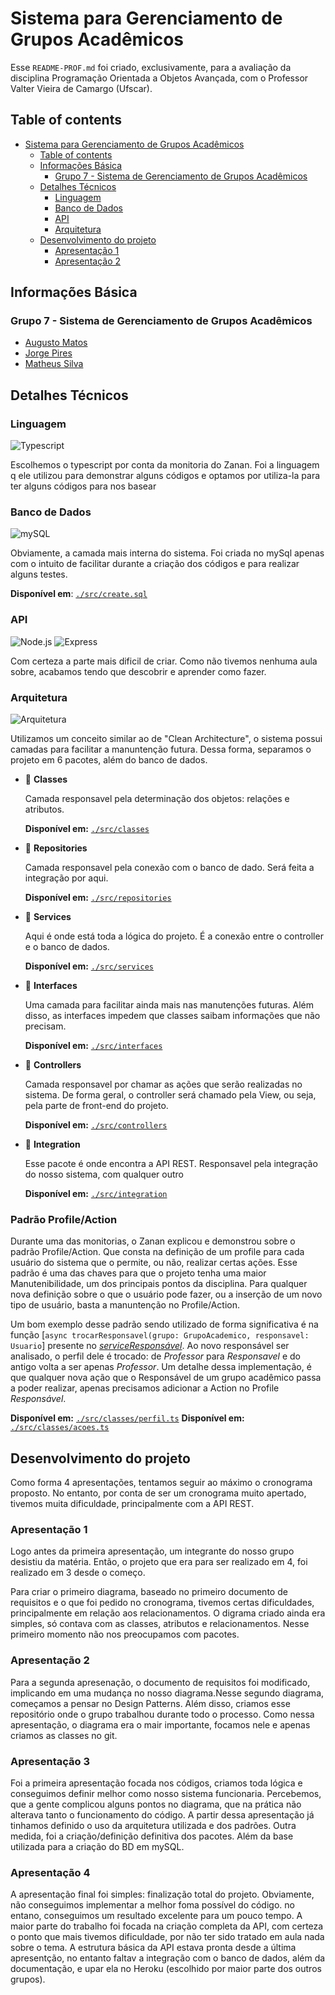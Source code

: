 # Sistema para Gerenciamento de Grupos Acadêmicos 

Esse `README-PROF.md` foi criado, exclusivamente, para a avaliação da disciplina Programação Orientada a Objetos Avançada, com o Professor Valter Vieira de Camargo (Ufscar).

## Table of contents
- [Sistema para Gerenciamento de Grupos Acadêmicos](#sistema-para-gerenciamento-de-grupos-acadêmicos)
  - [Table of contents](#table-of-contents)
  - [Informações Básica](#informações-básica)
    - [Grupo 7 - Sistema de Gerenciamento de Grupos Acadêmicos](#grupo-7---sistema-de-gerenciamento-de-grupos-acadêmicos)
  - [Detalhes Técnicos](#detalhes-técnicos)
    - [Linguagem](#linguagem)
    - [Banco de Dados](#banco-de-dados)
    - [API](#api)
    - [Arquitetura](#arquitetura)
  - [Desenvolvimento do projeto](#desenvolvimento-do-projeto)
    - [Apresentação 1](#apresentação-1)
    - [Apresentação 2](#apresentação-2)


## Informações Básica

### Grupo 7 - Sistema de Gerenciamento de Grupos Acadêmicos

* [Augusto Matos](https://github.com/MatosAugusto)
* [Jorge Pires](https://github.com/jorgeprj) 
* [Matheus Silva](https://github.com/Theu01)

## Detalhes Técnicos

### Linguagem 

![Typescript](https://img.shields.io/badge/TypeScript-007ACC?style=for-the-badge&logo=typescript&logoColor=white) 

Escolhemos o typescript por conta da monitoria do Zanan. Foi a linguagem q ele utilizou para demonstrar alguns códigos e optamos por utiliza-la para ter alguns códigos para nos basear

### Banco de Dados 

![mySQL](https://img.shields.io/badge/MySQL-00000F?style=for-the-badge&logo=mysql&logoColor=white) 

 
Obviamente, a camada mais interna do sistema. Foi criada no mySql apenas com o intuito de facilitar durante a criação dos códigos e para realizar alguns testes.
    
**Disponível em**: [`./src/create.sql`](https://github.com/MatosAugusto/pooa-grupo7/blob/main/src/create.sql)



### API

![Node.js](https://img.shields.io/badge/Node.js-43853D?style=for-the-badge&logo=node.js&logoColor=white) 
![Express](https://img.shields.io/badge/Express.js-404D59?style=for-the-badge) 

Com certeza a parte mais dificil de criar. Como não tivemos nenhuma aula sobre, acabamos tendo que descobrir e aprender como fazer.

### Arquitetura

![Arquitetura](https://uploaddeimagens.com.br/images/004/027/750/full/graphic.png?1663620271)

Utilizamos um conceito similar ao de "Clean Architecture", o sistema possui camadas para facilitar a manuntenção futura. Dessa forma, separamos o projeto em 6 pacotes, além do banco de dados.

* :file_folder: **Classes** 

    Camada responsavel pela determinação dos objetos: relações e atributos. 
    
    **Disponível em:** [`./src/classes`](https://github.com/MatosAugusto/pooa-grupo7/tree/main/src/classes)

* :file_folder: **Repositories**

    Camada responsavel pela conexão com o banco de dado. Será feita a integração por aqui.
    
    **Disponível em:** [`./src/repositories`](https://github.com/MatosAugusto/pooa-grupo7/tree/main/src/repositories)

* :file_folder: **Services**

    Aqui é onde está toda a lógica do projeto. É a conexão entre o controller e o banco de dados.
    
    **Disponível em:** [`./src/services`](https://github.com/MatosAugusto/pooa-grupo7/tree/main/src/services)

* :file_folder: **Interfaces**

    Uma camada para facilitar ainda mais nas manutenções futuras. Além disso, as interfaces impedem que classes saibam informações que não precisam.
    
    **Disponível em:** [`./src/interfaces`](https://github.com/MatosAugusto/pooa-grupo7/tree/main/src/services)

* :file_folder: **Controllers**

    Camada responsavel por chamar as ações que serão realizadas no sistema. De forma geral, o controller será chamado pela View, ou seja, pela parte de front-end do projeto.
    
    **Disponível em:** [`./src/controllers`](https://github.com/MatosAugusto/pooa-grupo7/tree/main/src/controllers)

* :file_folder: **Integration**
  
    Esse pacote é onde encontra a API REST. Responsavel pela integração do nosso sistema, com qualquer outro
    
    **Disponível em:** [`./src/integration`](https://github.com/MatosAugusto/pooa-grupo7/tree/main/src/classes)

### Padrão Profile/Action
Durante uma das monitorias, o Zanan explicou e demonstrou sobre o padrão Profile/Action. Que consta na definição de um profile para cada usuário do sistema que o permite, ou não, realizar certas ações. Esse padrão é uma das chaves para que o projeto tenha uma maior Manutenibilidade, um dos principais pontos da disciplina. Para qualquer nova definição sobre o que o usuário pode fazer, ou a inserção de um novo tipo de usuário, basta a manuntenção no Profile/Action. 

Um bom exemplo desse padrão sendo utilizado de forma significativa é na função [`async trocarResponsavel(grupo: GrupoAcademico, responsavel: Usuario`] presente no [*serviceResponsável*](ttps://github.com/MatosAugusto/pooa-grupo7/blob/main/src/services/serviceResponsavel.ts). Ao novo responsável ser analisado, o perfil dele é trocado: de *Professor* para *Responsavel* e do antigo volta a ser apenas *Professor*. Um detalhe dessa implementação, é que qualquer nova ação que o Responsável de um grupo acadêmico passa a poder realizar, apenas precisamos adicionar a Action no Profile *Responsável*.

   **Disponível em:** [`./src/classes/perfil.ts`](https://github.com/MatosAugusto/pooa-grupo7/blob/main/src/classes/perfil.ts)
   **Disponível em:** [`./src/classes/acoes.ts`](https://github.com/MatosAugusto/pooa-grupo7/blob/main/src/classes/acao.ts)

## Desenvolvimento do projeto
Como forma 4 apresentações, tentamos seguir ao máximo o cronograma proposto. No entanto, por conta de ser um cronograma muito apertado, tivemos muita dificuldade, principalmente com a API REST.

### Apresentação 1
Logo antes da primeira apresentação, um integrante do nosso grupo desistiu da matéria. Então, o projeto que era para ser realizado em 4, foi realizado em 3 desde o começo.

Para criar o primeiro diagrama, baseado no primeiro documento de requisitos e o que foi pedido no cronograma, tivemos certas dificuldades, principalmente em relação aos relacionamentos. O digrama criado ainda era simples, só contava com as classes, atributos e relacionamentos. Nesse primeiro momento não nos preocupamos com pacotes.

### Apresentação 2
Para a segunda apresenação, o documento de requisitos foi modificado, implicando em uma mudança no nosso diagrama.Nesse segundo diagrama, começamos a pensar no Design Patterns. Além disso, criamos esse repositório onde o grupo trabalhou durante todo o processo. Como nessa apresentação, o diagrama era o mair importante, focamos nele e apenas criamos as classes no git.

### Apresentação 3
Foi a primeira apresentação focada nos códigos, criamos toda lógica e conseguimos definir melhor como nosso sistema funcionaria. Percebemos, que a gente complicou alguns pontos no diagrama, que na prática não alterava tanto o funcionamento do código. A partir dessa apresentação já tinhamos definido o uso da arquitetura utilizada e dos padrões. Outra medida, foi a criação/definição definitiva dos pacotes. Além da base utilizada para a criação do BD em mySQL.

### Apresentação 4
A apresentação final foi simples: finalização total do projeto. Obviamente, não conseguimos implementar a melhor foma possível do código. no entano, conseguimos um resultado excelente para um pouco tempo. A maior parte do trabalho foi focada na criação completa da API, com certeza o ponto que mais tivemos dificuldade, por não ter sido tratado em aula nada sobre o tema. A estrutura básica da API estava pronta desde a última apresentção, no entanto faltav a integração com o banco de dados, além da documentação, e upar ela no Heroku (escolhido por maior parte dos outros grupos).

